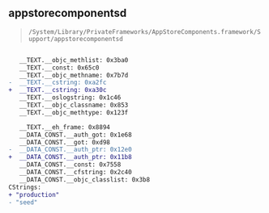 ## appstorecomponentsd

> `/System/Library/PrivateFrameworks/AppStoreComponents.framework/Support/appstorecomponentsd`

```diff

   __TEXT.__objc_methlist: 0x3ba0
   __TEXT.__const: 0x65c0
   __TEXT.__objc_methname: 0x7b7d
-  __TEXT.__cstring: 0xa2fc
+  __TEXT.__cstring: 0xa30c
   __TEXT.__oslogstring: 0x1c46
   __TEXT.__objc_classname: 0x853
   __TEXT.__objc_methtype: 0x123f

   __TEXT.__eh_frame: 0x8894
   __DATA_CONST.__auth_got: 0x1e68
   __DATA_CONST.__got: 0xd98
-  __DATA_CONST.__auth_ptr: 0x12e0
+  __DATA_CONST.__auth_ptr: 0x11b8
   __DATA_CONST.__const: 0x7558
   __DATA_CONST.__cfstring: 0x2c40
   __DATA_CONST.__objc_classlist: 0x3b8
CStrings:
+ "production"
- "seed"

```
